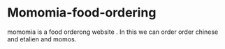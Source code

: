 # Momomia-food-ordering
momomia is a food orderong website . In this we can order order chinese and etalien and momos.
